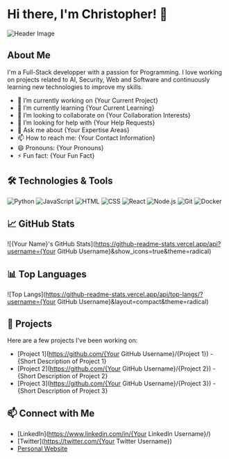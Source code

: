 # Hi there, I'm Christopher! 👋

![Header Image](https://avatars.githubusercontent.com/u/61324450?s=400&u=f3ce0754257e95bea5ab33a80d29f43b3cb9803f&v=4)

## About Me

I'm a Full-Stack developper with a passion for Programming. I love working on projects related to AI, Security, Web and Software and continuously learning new technologies to improve my skills.

- 🔭 I’m currently working on {Your Current Project}
- 🌱 I’m currently learning {Your Current Learning}
- 👯 I’m looking to collaborate on {Your Collaboration Interests}
- 🤔 I’m looking for help with {Your Help Requests}
- 💬 Ask me about {Your Expertise Areas}
- 📫 How to reach me: {Your Contact Information}
- 😄 Pronouns: {Your Pronouns}
- ⚡ Fun fact: {Your Fun Fact}

## 🛠️ Technologies & Tools

![Python](https://img.shields.io/badge/-Python-333333?style=flat&logo=python)
![JavaScript](https://img.shields.io/badge/-JavaScript-333333?style=flat&logo=javascript)
![HTML](https://img.shields.io/badge/-HTML-333333?style=flat&logo=html5)
![CSS](https://img.shields.io/badge/-CSS-333333?style=flat&logo=css3)
![React](https://img.shields.io/badge/-React-333333?style=flat&logo=react)
![Node.js](https://img.shields.io/badge/-Node.js-333333?style=flat&logo=node.js)
![Git](https://img.shields.io/badge/-Git-333333?style=flat&logo=git)
![Docker](https://img.shields.io/badge/-Docker-333333?style=flat&logo=docker)

## 📈 GitHub Stats

![{Your Name}'s GitHub Stats](https://github-readme-stats.vercel.app/api?username={Your GitHub Username}&show_icons=true&theme=radical)

## 📊 Top Languages

![Top Langs](https://github-readme-stats.vercel.app/api/top-langs/?username={Your GitHub Username}&layout=compact&theme=radical)

## 🚀 Projects

Here are a few projects I've been working on:

- [Project 1](https://github.com/{Your GitHub Username}/{Project 1}) - {Short Description of Project 1}
- [Project 2](https://github.com/{Your GitHub Username}/{Project 2}) - {Short Description of Project 2}
- [Project 3](https://github.com/{Your GitHub Username}/{Project 3}) - {Short Description of Project 3}

## 📫 Connect with Me

- [LinkedIn](https://www.linkedin.com/in/{Your LinkedIn Username}/)
- [Twitter](https://twitter.com/{Your Twitter Username})
- [Personal Website](https://www.yourwebsite.com)
